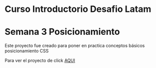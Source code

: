 # Curso Introductorio Desafio Latam
# Semana 3 Posicionamiento

Este proyecto fue creado para poner en practica conceptos básicos posicionamiento CSS

<p> Para ver el proyecto de click <a href="https://lissleal.github.io/iguanapage/">AQUI </a>